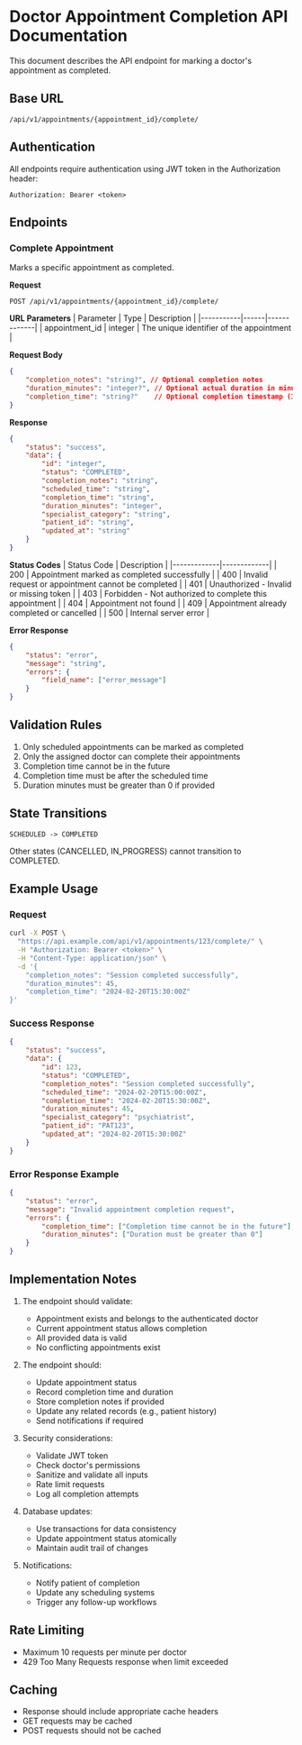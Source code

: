 # Doctor Appointment Completion API Documentation

This document describes the API endpoint for marking a doctor's appointment as completed.

## Base URL
```
/api/v1/appointments/{appointment_id}/complete/
```

## Authentication
All endpoints require authentication using JWT token in the Authorization header:
```
Authorization: Bearer <token>
```

## Endpoints

### Complete Appointment
Marks a specific appointment as completed.

**Request**
```http
POST /api/v1/appointments/{appointment_id}/complete/
```

**URL Parameters**
| Parameter | Type | Description |
|-----------|------|-------------|
| appointment_id | integer | The unique identifier of the appointment |

**Request Body**
```json
{
    "completion_notes": "string?", // Optional completion notes
    "duration_minutes": "integer?", // Optional actual duration in minutes
    "completion_time": "string?"    // Optional completion timestamp (ISO format)
}
```

**Response**
```json
{
    "status": "success",
    "data": {
        "id": "integer",
        "status": "COMPLETED",
        "completion_notes": "string",
        "scheduled_time": "string",
        "completion_time": "string",
        "duration_minutes": "integer",
        "specialist_category": "string",
        "patient_id": "string",
        "updated_at": "string"
    }
}
```

**Status Codes**
| Status Code | Description |
|-------------|-------------|
| 200 | Appointment marked as completed successfully |
| 400 | Invalid request or appointment cannot be completed |
| 401 | Unauthorized - Invalid or missing token |
| 403 | Forbidden - Not authorized to complete this appointment |
| 404 | Appointment not found |
| 409 | Appointment already completed or cancelled |
| 500 | Internal server error |

**Error Response**
```json
{
    "status": "error",
    "message": "string",
    "errors": {
        "field_name": ["error_message"]
    }
}
```

## Validation Rules

1. Only scheduled appointments can be marked as completed
2. Only the assigned doctor can complete their appointments
3. Completion time cannot be in the future
4. Completion time must be after the scheduled time
5. Duration minutes must be greater than 0 if provided

## State Transitions
```
SCHEDULED -> COMPLETED
```

Other states (CANCELLED, IN_PROGRESS) cannot transition to COMPLETED.

## Example Usage

### Request
```bash
curl -X POST \
  "https://api.example.com/api/v1/appointments/123/complete/" \
  -H "Authorization: Bearer <token>" \
  -H "Content-Type: application/json" \
  -d '{
    "completion_notes": "Session completed successfully",
    "duration_minutes": 45,
    "completion_time": "2024-02-20T15:30:00Z"
}'
```

### Success Response
```json
{
    "status": "success",
    "data": {
        "id": 123,
        "status": "COMPLETED",
        "completion_notes": "Session completed successfully",
        "scheduled_time": "2024-02-20T15:00:00Z",
        "completion_time": "2024-02-20T15:30:00Z",
        "duration_minutes": 45,
        "specialist_category": "psychiatrist",
        "patient_id": "PAT123",
        "updated_at": "2024-02-20T15:30:00Z"
    }
}
```

### Error Response Example
```json
{
    "status": "error",
    "message": "Invalid appointment completion request",
    "errors": {
        "completion_time": ["Completion time cannot be in the future"],
        "duration_minutes": ["Duration must be greater than 0"]
    }
}
```

## Implementation Notes

1. The endpoint should validate:
   - Appointment exists and belongs to the authenticated doctor
   - Current appointment status allows completion
   - All provided data is valid
   - No conflicting appointments exist

2. The endpoint should:
   - Update appointment status
   - Record completion time and duration
   - Store completion notes if provided
   - Update any related records (e.g., patient history)
   - Send notifications if required

3. Security considerations:
   - Validate JWT token
   - Check doctor's permissions
   - Sanitize and validate all inputs
   - Rate limit requests
   - Log all completion attempts

4. Database updates:
   - Use transactions for data consistency
   - Update appointment status atomically
   - Maintain audit trail of changes

5. Notifications:
   - Notify patient of completion
   - Update any scheduling systems
   - Trigger any follow-up workflows

## Rate Limiting
- Maximum 10 requests per minute per doctor
- 429 Too Many Requests response when limit exceeded

## Caching
- Response should include appropriate cache headers
- GET requests may be cached
- POST requests should not be cached 

